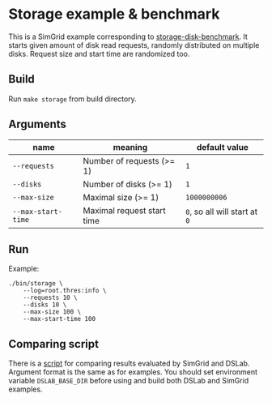 # Storage example & benchmark

This is a SimGrid example corresponding to [storage-disk-benchmark](../../../examples/storage-disk-benchmark). It starts given amount of disk read requests, randomly distributed on multiple disks. Request size and start time are randomized too.

## Build

Run `make storage` from build directory.

## Arguments
 
| name               | meaning                     | default value               |
|--------------------|-----------------------------|-----------------------------|
| `--requests`       | Number of requests (>= 1)   | `1`                         |
| `--disks`          | Number of disks (>= 1)      | `1`                         |
| `--max-size`       | Maximal size (>= 1)         | `1000000006`                |
| `--max-start-time` | Maximal request start time | `0`, so all will start at `0` |

## Run

Example:

```
./bin/storage \
    --log=root.thres:info \
    --requests 10 \
    --disks 10 \
    --max-size 100 \
    --max-start-time 100
```

## Comparing script

There is a [script](./compare-with-dslab.py) for comparing results evaluated by SimGrid and DSLab. Argument format is the same as for examples. You should set environment variable `DSLAB_BASE_DIR` before using and build both DSLab and SimGrid examples.